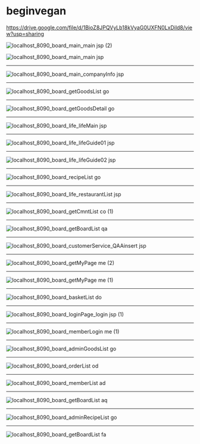 # beginvegan

https://drive.google.com/file/d/1BioZ8JPQVyLb18kVyaG0UXFN0LxDild8/view?usp=sharing

![localhost_8090_board_main_main jsp (2)](https://user-images.githubusercontent.com/79234825/123893054-a74b8c00-d996-11eb-97b7-7f177408301e.png)

![localhost_8090_board_main_main jsp](https://user-images.githubusercontent.com/79234825/123103858-5e18ab00-d471-11eb-9ca5-92d16a09432f.png)

<hr>

![localhost_8090_board_main_companyInfo jsp](https://user-images.githubusercontent.com/79234825/123104015-87393b80-d471-11eb-9ad6-22f8732440ff.png)

<hr>

![localhost_8090_board_getGoodsList go](https://user-images.githubusercontent.com/79234825/123104171-b059cc00-d471-11eb-8315-10ce67c7a6a8.png)

<hr>

![localhost_8090_board_getGoodsDetail go](https://user-images.githubusercontent.com/79234825/123104345-d2534e80-d471-11eb-8fb2-3297028696ef.png)

<hr>

![localhost_8090_board_life_lifeMain jsp](https://user-images.githubusercontent.com/79234825/123104419-e39c5b00-d471-11eb-97fe-77630cbf1eda.png)

<hr>

![localhost_8090_board_life_lifeGuide01 jsp](https://user-images.githubusercontent.com/79234825/123104461-ec8d2c80-d471-11eb-989b-db347db5e4d0.png)

<hr>

![localhost_8090_board_life_lifeGuide02 jsp](https://user-images.githubusercontent.com/79234825/123104487-f3b43a80-d471-11eb-9bf6-6235604125a0.png)

<hr>

![localhost_8090_board_recipeList go](https://user-images.githubusercontent.com/79234825/123106276-75f12e80-d473-11eb-8f1a-f3da23a2e918.png)

<hr>

![localhost_8090_board_life_restaurantList jsp](https://user-images.githubusercontent.com/79234825/123106365-8acdc200-d473-11eb-80a2-c1643013b6a7.png)

<hr>

![localhost_8090_board_getCmntList co (1)](https://user-images.githubusercontent.com/79234825/123106609-b6e94300-d473-11eb-9648-95520f927dc7.png)

<hr>

![localhost_8090_board_getBoardList qa](https://user-images.githubusercontent.com/79234825/123106715-d6806b80-d473-11eb-8cc8-2bb765ea1200.png)

<hr>

![localhost_8090_board_customerService_QAAinsert jsp](https://user-images.githubusercontent.com/79234825/123107108-31b25e00-d474-11eb-856c-8a620d770431.png)

<hr>

![localhost_8090_board_getMyPage me (2)](https://user-images.githubusercontent.com/79234825/123106905-06c80a00-d474-11eb-93a7-11f1a53e4287.png)

<hr>

![localhost_8090_board_getMyPage me (1)](https://user-images.githubusercontent.com/79234825/123106927-09c2fa80-d474-11eb-8796-c631f6037986.png)

<hr>

![localhost_8090_board_basketList do](https://user-images.githubusercontent.com/79234825/123107272-59092b00-d474-11eb-97b0-7e2b6e64506f.png)

<hr>

![localhost_8090_board_loginPage_login jsp (1)](https://user-images.githubusercontent.com/79234825/123107400-7b02ad80-d474-11eb-856d-d99cd270a295.png)

<hr>

![localhost_8090_board_memberLogin me (1)](https://user-images.githubusercontent.com/79234825/123107594-a5546b00-d474-11eb-966f-995937a6126a.png)

<hr>

![localhost_8090_board_adminGoodsList go](https://user-images.githubusercontent.com/79234825/123107842-dcc31780-d474-11eb-95e0-ab53c666345c.png)

<hr>

![localhost_8090_board_orderList od](https://user-images.githubusercontent.com/79234825/123107717-bdc48580-d474-11eb-9133-4b3abc2ee883.png)

<hr>

![localhost_8090_board_memberList ad](https://user-images.githubusercontent.com/79234825/123107975-f8c6b900-d474-11eb-945e-86e6a57b46d9.png)

<hr>

![localhost_8090_board_getBoardList aq](https://user-images.githubusercontent.com/79234825/123108026-0419e480-d475-11eb-82d5-10f50b2a4a22.png)

<hr>

![localhost_8090_board_adminRecipeList go](https://user-images.githubusercontent.com/79234825/123108068-0d0ab600-d475-11eb-8476-9bf788d77605.png)

<hr>

![localhost_8090_board_getBoardList fa](https://user-images.githubusercontent.com/79234825/123108171-24e23a00-d475-11eb-9782-05d15cb99aa3.png)



